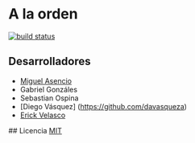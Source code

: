 # A la orden
  [![build status][travis-image]][travis-url]

## Desarrolladores
  * [Miguel Asencio](https://github.com/maasencioh)
  * Gabriel Gonzáles
  * Sebastian Ospina
  * [Diego Vásquez] (https://github.com/davasqueza)
  * [Erick Velasco](https://github.com/erickvelasco11)

## Licencia
  [MIT](./LICENSE)

[travis-image]: https://img.shields.io/travis/maasencioh/a-la-orden/master.svg?style=flat-square
[travis-url]: https://https://travis-ci.org/maasencioh/a-la-orden
